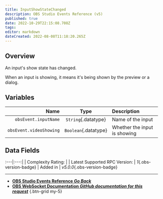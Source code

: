 ```yaml
---
title: InputShowStateChanged
description: OBS Studio Events Reference (v5)
published: true
date: 2022-10-29T22:15:08.708Z
tags: 
editor: markdown
dateCreated: 2022-08-08T11:18:20.265Z
---
```


## Overview
An input's show state has changed.

When an input is showing, it means it's being shown by the preview or a dialog.

## Variables
Name | Type | Description | 
----:|:----:|:------------|
`obsEvent.inputName` | `String`{.datatype} | Name of the input
`obsEvent.videoShowing` | `Boolean`{.datatype} | Whether the input is showing

## Data Fields
:---|:---:|
| Complexity Rating: | <span class="stars stars--3"></span>
| Latest Supported RPC Version: | *1*{.obs-version-badge}
| Added in | *v5.0.0*{.obs-version-badge}

---

- [<i class="mdi mdi-chevron-left"></i>**OBS Studio Events Reference *Go Back***](/Broadcasters/OBS/Events)
- [<i class="mdi mdi-github"></i> **OBS WebSocket Documentation *GitHub documentation for this request***](https://github.com/obsproject/obs-websocket/blob/master/docs/generated/protocol.md#inputshowstatechanged)
{.btn-grid my-5}